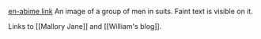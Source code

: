 [en-abime link](https://www.en-abime.com/1940s-fashion)
An image of a group of men in suits. Faint text is visible on it. 

Links to [[Mallory Jane]] and [[William's blog]].